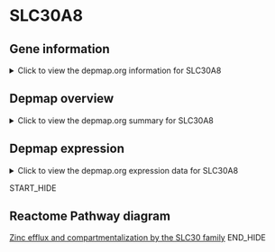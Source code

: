 <h1>SLC30A8</h1>

<h2>Gene information</h2>
<details>
  <summary>Click to view the depmap.org information for SLC30A8</summary>
  <iframe src="https://depmap.org/portal/gene/SLC30A8?tab=about" style="border:none;width:100%;height:800px"></iframe>
</details>

<h2>Depmap overview</h2>
<details>
  <summary>Click to view the depmap.org summary for SLC30A8</summary>
  <iframe src="https://depmap.org/portal/gene/SLC30A8?tab=overview" style="border:none;width:100%;height:800px"></iframe>
</details>

<h2>Depmap expression</h2>
<details>
  <summary>Click to view the depmap.org expression data for SLC30A8</summary>
  <iframe src="https://depmap.org/portal/gene/SLC30A8?tab=characterization" style="border:none;width:100%;height:800px"></iframe>
</details>


START_HIDE
<h2>Reactome Pathway diagram</h2>
<a href="https://reactome.org/PathwayBrowser/#/R-HSA-435368">Zinc efflux and compartmentalization by the SLC30 family</a>
END_HIDE


